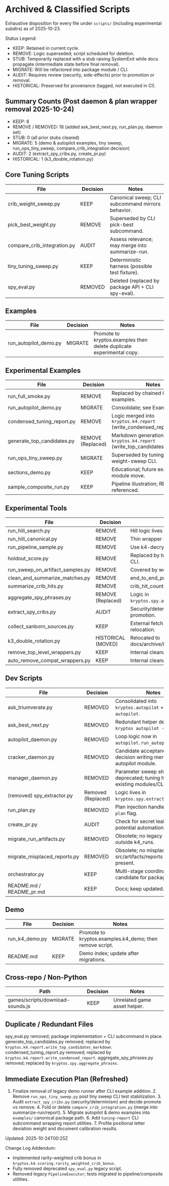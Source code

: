 # Archived & Classified Scripts

Exhaustive disposition for every file under `scripts/` (including experimental subdirs) as of
2025-10-23.

Status Legend:

- KEEP: Retained in current cycle.
- REMOVE: Logic superseded; script scheduled for deletion.
- STUB: Temporarily replaced with a stub raising SystemExit while docs propagate (intermediate state
before final removal).
- MIGRATE: Will be refactored into package module / CLI.
- AUDIT: Requires review (security, side-effects) prior to promotion or removal.
- HISTORICAL: Preserved for provenance (tagged, not executed in CI).

## Summary Counts (Post daemon & plan wrapper removal 2025-10-24)

- KEEP: 8
- REMOVE / REMOVED: 18 (added ask_best_next.py, run_plan.py, daemon set)
- STUB: 0 (all prior stubs cleared)
- MIGRATE: 5 (demo & autopilot examples, tiny sweep, run_ops_tiny_sweep, compare_crib_integration
decision)
- AUDIT: 2 (extract_spy_cribs.py, create_pr.py)
- HISTORICAL: 1 (k3_double_rotation.py)

## Core Tuning Scripts

| File | Decision | Notes |
|------|----------|-------|
| crib_weight_sweep.py | KEEP | Canonical sweep; CLI subcommand mirrors behavior. |
| pick_best_weight.py | REMOVE | Superseded by CLI pick-best subcommand. |
| compare_crib_integration.py | AUDIT | Assess relevance; may merge into summarize-run. |
| tiny_tuning_sweep.py | KEEP | Deterministic harness (possible test fixture). |
| spy_eval.py | REMOVED | Deleted (replaced by package API + CLI spy-eval). |

## Examples

| File | Decision | Notes |
|------|----------|-------|
| run_autopilot_demo.py | MIGRATE | Promote to kryptos.examples then delete duplicate experimental copy. |

## Experimental Examples

| File | Decision | Notes |
|------|----------|-------|
| run_full_smoke.py | REMOVE | Replaced by chained CLI examples. |
| run_autopilot_demo.py | MIGRATE | Consolidate; see Examples above. |
| condensed_tuning_report.py | REMOVE | Logic merged into `kryptos.k4.report` (write_condensed_report). |
| generate_top_candidates.py | REMOVE (Replaced) | Markdown generation now in `kryptos.k4.report` (write_top_candidates_markdown). |
| run_ops_tiny_sweep.py | MIGRATE | Superseded by tuning-crib-weight-sweep CLI. |
| sections_demo.py | KEEP | Educational; future examples module move. |
| sample_composite_run.py | KEEP | Pipeline illustration; README referenced. |

## Experimental Tools

| File | Decision | Notes |
|------|----------|-------|
| run_hill_search.py | REMOVE | Hill logic lives in package. |
| run_hill_canonical.py | REMOVE | Thin wrapper superseded. |
| run_pipeline_sample.py | REMOVE | Use k4-decrypt CLI instead. |
| holdout_score.py | REMOVE | Replaced by tuning-holdout-score CLI. |
| run_sweep_on_artifact_samples.py | REMOVE | Covered by weight sweep CLI. |
| clean_and_summarize_matches.py | REMOVE | end_to_end_process covers. |
| summarize_crib_hits.py | REMOVE | crib_hit_counts integrated. |
| aggregate_spy_phrases.py | REMOVE (Replaced) | Logic in `kryptos.spy.aggregate_phrases`. |
| extract_spy_cribs.py | AUDIT | Security/determinism review before promotion. |
| collect_sanborn_sources.py | KEEP | External fetch helper; possible relocation. |
| k3_double_rotation.py | HISTORICAL (MOVED) | Relocated to docs/archive/k3_double_rotation.py |
| remove_top_level_wrappers.py | KEEP | Internal cleanup utility. |
| auto_remove_compat_wrappers.py | KEEP | Internal cleanup utility. |

## Dev Scripts

| File | Decision | Notes |
|------|----------|-------|
| ask_triumverate.py | REMOVED | Consolidated into `kryptos.autopilot` + CLI `autopilot`. |
| ask_best_next.py | REMOVED | Redundant helper deleted; use `kryptos autopilot --plan`. |
| autopilot_daemon.py | REMOVED | Loop logic now in `autopilot.run_autopilot_loop`. |
| cracker_daemon.py | REMOVED | Candidate acceptance & decision writing merged into autopilot module. |
| manager_daemon.py | REMOVED | Parameter sweep shim deprecated; tuning handled via existing modules/CLI. |
| (removed) spy_extractor.py | Removed (Replaced) | Logic lives in `kryptos.spy.extractor.extract`. |
| run_plan.py | REMOVED | Plan injection handled by CLI `--plan` flag. |
| create_pr.py | AUDIT | Check for secret leakage; potential automation move. |
| migrate_run_artifacts.py | REMOVED | Obsolete; no legacy run_* dirs outside k4_runs. |
| migrate_misplaced_reports.py | REMOVED | Obsolete; no misplaced src/artifacts/reports tree present. |
| orchestrator.py | KEEP | Multi-stage coordination; candidate for packaging. |
| README.md / README_pr.md | KEEP | Docs; keep updated. |

## Demo

| File | Decision | Notes |
|------|----------|-------|
| run_k4_demo.py | MIGRATE | Promote to kryptos.examples.k4_demo; then remove script. |
| README.md | KEEP | Demo index; update after migrations. |

## Cross-repo / Non-Python

| Path | Decision | Notes |
|------|----------|-------|
| games/scripts/download-sounds.js | KEEP | Unrelated game asset helper. |

## Duplicate / Redundant Files

spy_eval.py removed; package implementation + CLI subcommand in place. generate_top_candidates.py
removed; replaced by `kryptos.k4.report.write_top_candidates_markdown`. condensed_tuning_report.py
removed; replaced by `kryptos.k4.report.write_condensed_report`. aggregate_spy_phrases.py removed;
replaced by `kryptos.spy.aggregate_phrases`.

## Immediate Execution Plan (Refreshed)

1. Finalize removal of legacy demo runner after CLI example addition. 2. Remove
`run_ops_tiny_sweep.py` post tiny sweep CLI test stabilization. 3. Audit `extract_spy_cribs.py`
(security/determinism) and decide promote vs remove. 4. Fold or delete `compare_crib_integration.py`
(merge into summarize-run/report). 5. Migrate autopilot & demo examples into `examples/` canonical
package path. 6. Add `tuning-report` CLI subcommand wrapping report utilities. 7. Profile positional
letter deviation weight and document calibration results.

Updated: 2025-10-24T00:25Z

Change Log Addendum:

* Implemented rarity-weighted crib bonus in `kryptos.k4.scoring.rarity_weighted_crib_bonus`.
* Fully removed deprecated `spy_eval.py` legacy script.
* Removed legacy `PipelineExecutor`; tests migrated to pipeline/composite utilities.
